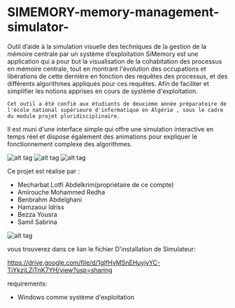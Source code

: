 # SIMEMORY-memory-management-simulator-
Outil d’aide à la simulation visuelle des techniques de la gestion de la mémoire centrale par un système d’exploitation
SiMemory est une application qui a pour but la visualisation de la cohabitation des processus en mémoire centrale, tout en montrant l'évolution des occupations et libérations de cette dernière en fonction des requêtes des processus, et des différents algorithmes appliqués pour ces requêtes. Afin de faciliter et simplifier les notions apprises en cours de système d'exploitation.                   
 
 	Cet outil a été confié aux étudiants de deuxième année préparatoire de l'école national supérieure d'informatique en Algérie , sous le cadre du module projet pluridisciplinaire.		
	
Il est muni d'une interface simple qui offre une simulation interactive en temps réel et dispose également des animations pour expliquer le fonctionnement complexe des algorithmes.



![alt tag](https://user-images.githubusercontent.com/40919923/91321095-2d66d700-e7b6-11ea-9865-a02119ebf6ba.PNG)
![alt tag](https://user-images.githubusercontent.com/40919923/91321208-4b343c00-e7b6-11ea-9642-acb042c78b98.PNG)
![alt tag](https://user-images.githubusercontent.com/40919923/91321220-4cfdff80-e7b6-11ea-8a4f-fcd9d3d2707b.PNG)


Ce projet est réalise par :
- Mecharbat Lotfi Abdelkrim(propriètaire de ce compte)
- Amirouche Mohammed Redha
- Benbrahm Abdelghani
- Hamzaoui Idriss
- Bezza Yousra
- Samil Sabrina


![alt tag](https://user-images.githubusercontent.com/40919923/91321598-b4b44a80-e7b6-11ea-9aad-e54f25186856.PNG)
 
 vous trouverez dans ce lian le fichier D'installation de Simulateur:
 
  https://drive.google.com/file/d/1gIfHvMSnEHuyiyYC-TiYkziLZjTnK7YH/view?usp=sharing
  
 requirements:
 - Windows comme système d'exploitation

